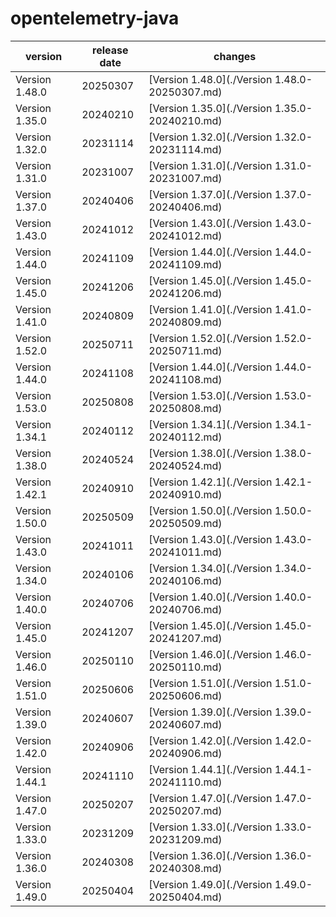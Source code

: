 # opentelemetry-java	


|version|release date|changes|
|---|---|---|
|Version 1.48.0|20250307|[Version 1.48.0](./Version 1.48.0-20250307.md)|
|Version 1.35.0|20240210|[Version 1.35.0](./Version 1.35.0-20240210.md)|
|Version 1.32.0|20231114|[Version 1.32.0](./Version 1.32.0-20231114.md)|
|Version 1.31.0|20231007|[Version 1.31.0](./Version 1.31.0-20231007.md)|
|Version 1.37.0|20240406|[Version 1.37.0](./Version 1.37.0-20240406.md)|
|Version 1.43.0|20241012|[Version 1.43.0](./Version 1.43.0-20241012.md)|
|Version 1.44.0|20241109|[Version 1.44.0](./Version 1.44.0-20241109.md)|
|Version 1.45.0|20241206|[Version 1.45.0](./Version 1.45.0-20241206.md)|
|Version 1.41.0|20240809|[Version 1.41.0](./Version 1.41.0-20240809.md)|
|Version 1.52.0|20250711|[Version 1.52.0](./Version 1.52.0-20250711.md)|
|Version 1.44.0|20241108|[Version 1.44.0](./Version 1.44.0-20241108.md)|
|Version 1.53.0|20250808|[Version 1.53.0](./Version 1.53.0-20250808.md)|
|Version 1.34.1|20240112|[Version 1.34.1](./Version 1.34.1-20240112.md)|
|Version 1.38.0|20240524|[Version 1.38.0](./Version 1.38.0-20240524.md)|
|Version 1.42.1|20240910|[Version 1.42.1](./Version 1.42.1-20240910.md)|
|Version 1.50.0|20250509|[Version 1.50.0](./Version 1.50.0-20250509.md)|
|Version 1.43.0|20241011|[Version 1.43.0](./Version 1.43.0-20241011.md)|
|Version 1.34.0|20240106|[Version 1.34.0](./Version 1.34.0-20240106.md)|
|Version 1.40.0|20240706|[Version 1.40.0](./Version 1.40.0-20240706.md)|
|Version 1.45.0|20241207|[Version 1.45.0](./Version 1.45.0-20241207.md)|
|Version 1.46.0|20250110|[Version 1.46.0](./Version 1.46.0-20250110.md)|
|Version 1.51.0|20250606|[Version 1.51.0](./Version 1.51.0-20250606.md)|
|Version 1.39.0|20240607|[Version 1.39.0](./Version 1.39.0-20240607.md)|
|Version 1.42.0|20240906|[Version 1.42.0](./Version 1.42.0-20240906.md)|
|Version 1.44.1|20241110|[Version 1.44.1](./Version 1.44.1-20241110.md)|
|Version 1.47.0|20250207|[Version 1.47.0](./Version 1.47.0-20250207.md)|
|Version 1.33.0|20231209|[Version 1.33.0](./Version 1.33.0-20231209.md)|
|Version 1.36.0|20240308|[Version 1.36.0](./Version 1.36.0-20240308.md)|
|Version 1.49.0|20250404|[Version 1.49.0](./Version 1.49.0-20250404.md)|
